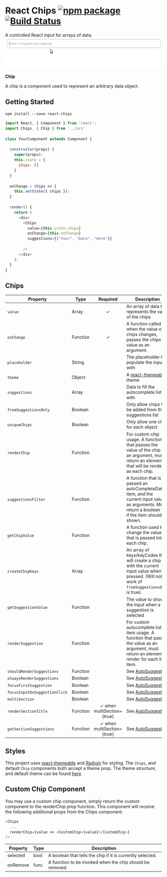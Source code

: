 # React Chips [![npm package](https://img.shields.io/npm/v/react-chips.svg?style=flat-square)](https://www.npmjs.org/package/react-chips) [![Build Status](https://img.shields.io/circleci/project/github/gregchamberlain/react-chips/master.svg)](https://circleci.com/gh/gregchamberlain/react-chips)

A controlled React input for arrays of data.
![Example](assets/example.gif)

**Chip**

A chip is a component used to represent an arbitrary data object.


## Getting Started

```
npm install --save react-chips
```

```js
import React, { Component } from 'react';
import Chips, { Chip } from '../src'

class YourComponent extends Component {

  constructor(props) {
    super(props);
    this.state = {
      chips: []
    }
  }

  onChange = chips => {
    this.setState({ chips });
  }

  render() {
    return (
      <div>
        <Chips
          value={this.state.chips}
          onChange={this.onChange}
          suggestions={["Your", "Data", "Here"]}

        />
      </div>
    );
  }
}
```

## Chips

|Property|Type|Required|Description|
|--------|----|:-----:|-----------|
|`value`|Array|✓|An array of data that represents the value of the chips|
|`onChange`|Function|✓|A function called when the value of chips changes, passes the chips value as an argument.|
|`placeholder`|String||The placeholder to populate the input with|
|`theme`|Object||A [react-themeable](https://github.com/markdalgleish/react-themeable) theme|
|`suggestions`|Array||Data to fill the autocomplete list with|
|`fromSuggestionsOnly`|Boolean||Only allow chips to be added from the suggestions list|
|`uniqueChips`|Boolean||Only allow one chip for each object|
|`renderChip`|Function||For custom chip usage. A function that passes the value of the chip as an argument, must return an element that will be rendered as each chip.|
|`suggestionsFilter`|Function||A function that is passed an autoCompleteData item, and the current input value as arguments. Must return a boolean for if the item should be shown.|
|`getChipValue`|Function||A function used to change the value that is passed into each chip.|
|`createChipKeys`|Array||An array of keys/keyCodes that will create a chip with the current input value when pressed. (Will not work of `fromSuggestionsOnly` is true).|
|`getSuggestionValue`|Function||The value to show in the input when a suggestion is selected|
|`renderSuggestion`|Function||For custom autocomplete list item usage. A function that passes the value as an argument, must return an element to render for each list item.|
|`shouldRenderSuggestions`|Function||See [AutoSuggest](https://github.com/moroshko/react-autosuggest#shouldRenderSuggestionsProp)|
|`alwaysRenderSuggestions`|Boolean||See [AutoSuggest](https://github.com/moroshko/react-autosuggest#alwaysRenderSuggestionsProp)|
|`focusFirstSuggestion`|Boolean||See [AutoSuggest](https://github.com/moroshko/react-autosuggest#focusFirstSuggestionProp)|
|`focusInputOnSuggestionClick`|Boolean||See [AutoSuggest](https://github.com/moroshko/react-autosuggest#focusInputOnSuggestionClickProp)|
|`multiSection`|Boolean||See [AutoSuggest](https://github.com/moroshko/react-autosuggest#multiSectionProp)|
|`renderSectionTitle`|Function|✓ when multiSection={true}|See [AutoSuggest](https://github.com/moroshko/react-autosuggest#renderSectionTitleProp)|
|`getSectionSuggestions`|Function|✓ when multiSection={true}|See [AutoSuggest](https://github.com/moroshko/react-autosuggest#getSectionSuggestionsProp)|

## Styles

This project uses [react-themeable](https://github.com/markdalgleish/react-themeable) and  [Radium](http://stack.formidable.com/radium/) for styling. The `Chips`, and default `Chip` components both accept a theme prop. The theme structure, and default theme can be found [here](src/theme.js)

## Custom Chip Component
You may use a custom chip component, simply return the custom component to the renderChip prop function. This component will receive the following additional props from the Chips component.

```js
<Chips
  ...
  renderChip={value => <CustomChip>{value}</CustomChip>}
/>
```

|Property|Type|Description|
|--------|----|-----------|
|selected|bool|A boolean that tells the chip if it is currently selected.|
|onRemove|func|A function to be invoked when the chip should be removed|